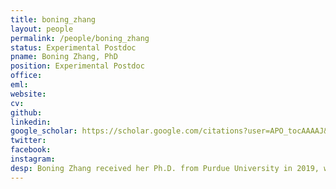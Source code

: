 ```yaml
---
title: boning_zhang
layout: people
permalink: /people/boning_zhang
status: Experimental Postdoc
pname: Boning Zhang, PhD
position: Experimental Postdoc
office: 
eml: 
website:
cv: 
github:
linkedin:
google_scholar: https://scholar.google.com/citations?user=APO_tocAAAAJ&hl=en
twitter: 
facebook: 
instagram:
desp: Boning Zhang received her Ph.D. from Purdue University in 2019, working on targeted drug delivery to Chimeric Antigen Receptor (CAR) T cells for improved control and efficacy. She is now a Postdoctoral Fellow in Shirley Liu’s lab at Harvard University and Dana-Farber Cancer Institute. Her current interests include combining high-throughput experimental perturbations and computational analysis to understand the epigenetic modulation of immune cells, especially how small molecule modulators for nuclear receptors and chromatin remodelers may contribute to the tumor microenvironment.
---
```


